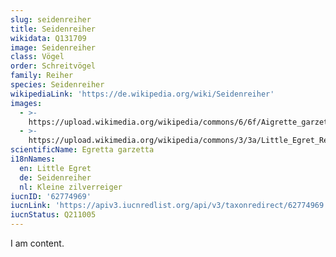 ```yaml
---
slug: seidenreiher
title: Seidenreiher
wikidata: Q131709
image: Seidenreiher
class: Vögel
order: Schreitvögel
family: Reiher
species: Seidenreiher
wikipediaLink: 'https://de.wikipedia.org/wiki/Seidenreiher'
images:
  - >-
    https://upload.wikimedia.org/wikipedia/commons/6/6f/Aigrette_garzette_au_lac_sud_de_Tunis_(site_RAMSAR).jpg
  - >-
    https://upload.wikimedia.org/wikipedia/commons/3/3a/Little_Egret_Reflection.jpg
scientificName: Egretta garzetta
i18nNames:
  en: Little Egret
  de: Seidenreiher
  nl: Kleine zilverreiger
iucnID: '62774969'
iucnLink: 'https://apiv3.iucnredlist.org/api/v3/taxonredirect/62774969'
iucnStatus: Q211005
---
```


I am content.
